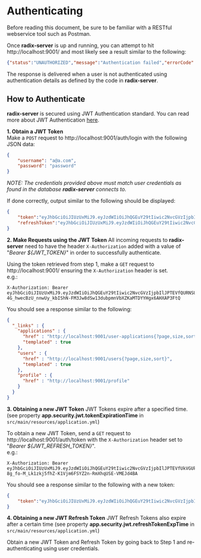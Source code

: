 # Authenticating
Before reading this document, be sure to be familiar with a RESTful webservice tool such as Postman.

Once **radix-server** is up and running, you can attempt to hit http://localhost:9001/ and most likely see a result similar to the following:

```json
{"status":"UNAUTHORIZED","message":"Authentication failed","errorCode":10,"timestamp":1499826311606}
```

The response is delivered when a user is not authenticated using authentication details as defined by the code in **radix-server**.

## How to Authenticate
**radix-server** is secured using JWT Authentication standard. You can read more about JWT 
Authentication [here](https://jwt.io/introduction/).  

**1. Obtain a JWT Token**  
Make a ```POST``` request to http://localhost:9001/auth/login with the following JSON data:

```json
{
    "username": "a@a.com",
    "password": "password"
}
```

*NOTE: The credentials provided above must match user credentials as found in the database **radix-server** connects to.*

If done correctly, output similar to the following should be displayed:

```json
{
    "token":"eyJhbGciOiJIUzUxMiJ9.eyJzdWIiOiJhQGEuY29tIiwic2NvcGVzIjpbIlJPTEVfQURNSU4iXSwiaXNzIjoibG9jYWxob3N0IiwiaWF0IjoxNDk5ODI3MDY0LCJleHAiOjE0OTk4Mjc5NjR9.e31xQ1jAaso64qhMmdQV-4G_hwecBzU_nnwUy_kbIShN-FM3Jw8dSw13dubpmnVbXZKaMTDYYHgx6AHXAP3FtQ",
    "refreshToken":"eyJhbGciOiJIUzUxMiJ9.eyJzdWIiOiJhQGEuY29tIiwic2NvcGVzIjpbIlJPTEVfUkVGUkVTSF9UT0tFTiJdLCJpc3MiOiJsb2NhbGhvc3QiLCJqdGkiOiIzN2RmNzFkZS0wZjU5LTRkODktODkyZC0yZGFmMWQzZDcwMDIiLCJpYXQiOjE0OTk4MjcwNjQsImV4cCI6MTQ5OTgzNDI2NH0.EX973MzhdzZ_y_g1SI8Hb0WK9tAOplJCGqND-8g_fo-M_Lk1zkj5fhZ-K1Vjm6FSYZ2n-RmXhqUSE-VMEJd4BA"
}
```

**2. Make Requests using the JWT Token**
All incoming requests to **radix-server** need to have the header ```X-Authorization``` added with a value of "*Bearer ${JWT_TOKEN}*" in order to successfully authenticate.  

Using the token retrieved from step 1, make a ```GET``` request to http://localhost:9001/ ensuring the ```X-Authorization``` header is set.  
e.g.:

```
X-Authorization: Bearer eyJhbGciOiJIUzUxMiJ9.eyJzdWIiOiJhQGEuY29tIiwic2NvcGVzIjpbIlJPTEVfQURNSU4iXSwiaXNzIjoibG9jYWxob3N0IiwiaWF0IjoxNDk5ODI3MDY0LCJleHAiOjE0OTk4Mjc5NjR9.e31xQ1jAaso64qhMmdQV-4G_hwecBzU_nnwUy_kbIShN-FM3Jw8dSw13dubpmnVbXZKaMTDYYHgx6AHXAP3FtQ
```

You should see a response similar to the following:

```json
{
  "_links" : {
    "applications" : {
      "href" : "http://localhost:9001/user-applications{?page,size,sort}",
      "templated" : true
    },
    "users" : {
      "href" : "http://localhost:9001/users{?page,size,sort}",
      "templated" : true
    },
    "profile" : {
      "href" : "http://localhost:9001/profile"
    }
  }
}
```

**3. Obtaining a new JWT Token**
JWT Tokens expire after a specified time. (see property **app.security.jwt.tokenExpirationTime** in ```src/main/resources/application.yml```)  

To obtain a new JWT Token, send a ```GET``` request to http://localhost:9001/auth/token with the ```X-Authorization``` header set to "*Bearer ${JWT_REFRESH_TOKEN}*".  
e.g.:

```
X-Authorization: Bearer eyJhbGciOiJIUzUxMiJ9.eyJzdWIiOiJhQGEuY29tIiwic2NvcGVzIjpbIlJPTEVfUkVGUkVTSF9UT0tFTiJdLCJpc3MiOiJsb2NhbGhvc3QiLCJqdGkiOiIzN2RmNzFkZS0wZjU5LTRkODktODkyZC0yZGFmMWQzZDcwMDIiLCJpYXQiOjE0OTk4MjcwNjQsImV4cCI6MTQ5OTgzNDI2NH0.EX973MzhdzZ_y_g1SI8Hb0WK9tAOplJCGqND-8g_fo-M_Lk1zkj5fhZ-K1Vjm6FSYZ2n-RmXhqUSE-VMEJd4BA
```

You should see a response similar to the following with a new token:

```json
{
    "token":"eyJhbGciOiJIUzUxMiJ9.eyJzdWIiOiJhQGEuY29tIiwic2NvcGVzIjpbIlJPTEVfQURNSU4iXSwiaXNzIjoibG9jYWxob3N0IiwiaWF0IjoxNDk5ODI4MjcyLCJleHAiOjE0OTk4MjkxNzJ9.IS6bWnwKA1QvRg1bcWlA9nXf9JJnMsmPMUGCqBxGifutUBI-jH93ChSNliZRXpKZYH7jdCbJ7uQ17Df1SCmzmA"
}
```

**4. Obtaining a new JWT Refresh Token**
JWT Refresh Tokens also expire after a certain time (see property **app.security.jwt.refreshTokenExpTime** in ```src/main/resources/application.yml```)  

Obtain a new JWT Token and Refresh Token by going back to Step 1 and re-authenticating using user credentials.